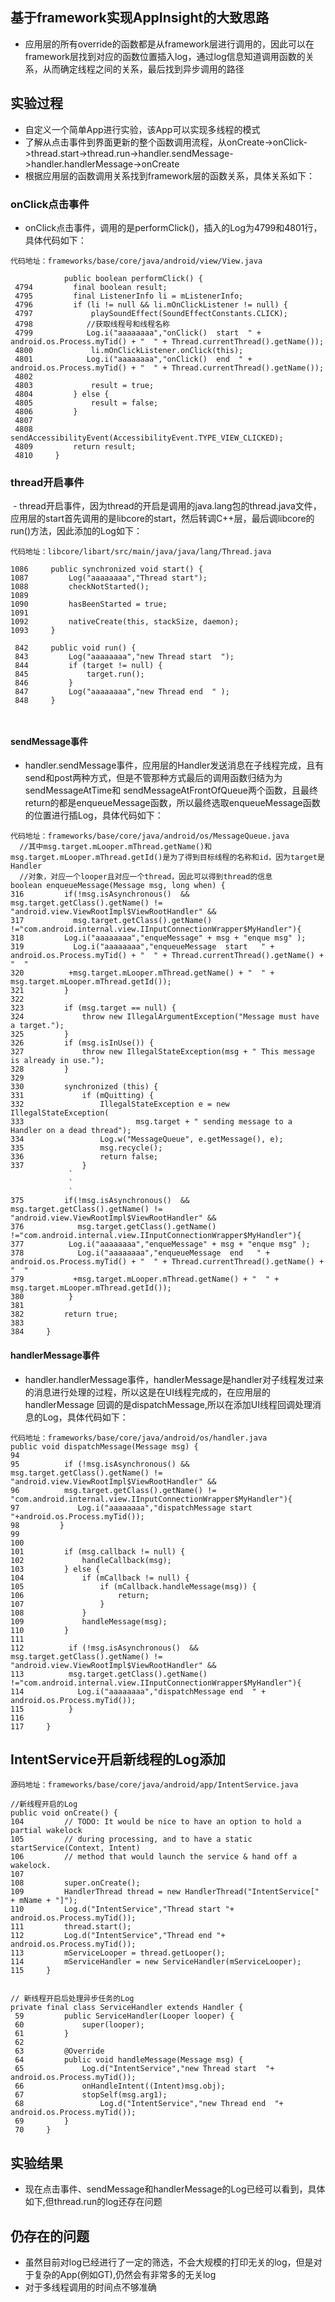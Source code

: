 ## 基于framework实现AppInsight的大致思路
 - 应用层的所有override的函数都是从framework层进行调用的，因此可以在framework层找到对应的函数位置插入log，通过log信息知道调用函数的关系，从而确定线程之间的关系，最后找到异步调用的路径
## 实验过程
 - 自定义一个简单App进行实验，该App可以实现多线程的模式
 - 了解从点击事件到界面更新的整个函数调用流程，从onCreate->onClick->thread.start->thread.run->handler.sendMessage->handler.handlerMessage->onCreate
 - 根据应用层的函数调用关系找到framework层的函数关系，具体关系如下：
### onClick点击事件
  - onClick点击事件，调用的是performClick()，插入的Log为4799和4801行，具体代码如下：
```
代码地址：frameworks/base/core/java/android/view/View.java 

            public boolean performClick() {
 4794         final boolean result;
 4795         final ListenerInfo li = mListenerInfo;
 4796         if (li != null && li.mOnClickListener != null) {
 4797             playSoundEffect(SoundEffectConstants.CLICK);
 4798            //获取线程号和线程名称
 4799            Log.i("aaaaaaaa","onClick()  start  " + android.os.Process.myTid() + "  " + Thread.currentThread().getName());
 4800             li.mOnClickListener.onClick(this);
 4801            Log.i("aaaaaaaa","onClick()  end  " + android.os.Process.myTid() + "  " + Thread.currentThread().getName());
 4802 
 4803             result = true;
 4804         } else {
 4805             result = false;
 4806         }
 4807 
 4808         sendAccessibilityEvent(AccessibilityEvent.TYPE_VIEW_CLICKED);
 4809         return result;
 4810     }

```
### thread开启事件
  - thread开启事件，因为thread的开启是调用的java.lang包的thread.java文件，应用层的start首先调用的是libcore的start，然后转调C++层，最后调libcore的run()方法，因此添加的Log如下：
```
代码地址：libcore/libart/src/main/java/java/lang/Thread.java

1086     public synchronized void start() {
1087         Log("aaaaaaaa","Thread start");
1088         checkNotStarted();
1089 
1090         hasBeenStarted = true;
1091 
1092         nativeCreate(this, stackSize, daemon);
1093     }

 842     public void run() {
 843         Log("aaaaaaaa","new Thread start  ");
 844         if (target != null) {
 845             target.run();
 846         }
 847         Log("aaaaaaaa","new Thread end  " );
 848     }
   
   
```
#### sendMessage事件
  - handler.sendMessage事件，应用层的Handler发送消息在子线程完成，且有send和post两种方式，但是不管那种方式最后的调用函数归结为为sendMessageAtTime和
  sendMessageAtFrontOfQueue两个函数，且最终return的都是enqueueMessage函数，所以最终选取enqueueMessage函数的位置进行插Log，具体代码如下：
  ```
  代码地址：frameworks/base/core/java/android/os/MessageQueue.java 
    //其中msg.target.mLooper.mThread.getName()和msg.target.mLooper.mThread.getId()是为了得到目标线程的名称和id，因为target是Handler
    //对象，对应一个looper且对应一个thread，因此可以得到thread的信息
  boolean enqueueMessage(Message msg, long when) {
316         if(!msg.isAsynchronous()  &&  msg.target.getClass().getName() != "android.view.ViewRootImpl$ViewRootHandler" &&
317           msg.target.getClass().getName() !="com.android.internal.view.IInputConnectionWrapper$MyHandler"){
318         Log.i("aaaaaaaa","enqueMessage" + msg + "enque msg" );
319           Log.i("aaaaaaaa","enqueueMessage  start   " + android.os.Process.myTid() + "  " + Thread.currentThread().getName() + "  "
320          +msg.target.mLooper.mThread.getName() + "  " + msg.target.mLooper.mThread.getId());
321         }
322 
323         if (msg.target == null) {
324             throw new IllegalArgumentException("Message must have a target.");
325         }
326         if (msg.isInUse()) {
327             throw new IllegalStateException(msg + " This message is already in use.");
328         }
329 
330         synchronized (this) {
331             if (mQuitting) {
332                 IllegalStateException e = new IllegalStateException(
333                         msg.target + " sending message to a Handler on a dead thread");
334                 Log.w("MessageQueue", e.getMessage(), e);
335                 msg.recycle();
336                 return false;
337             }
               `
               `
               `
375         if(!msg.isAsynchronous()  &&  msg.target.getClass().getName() != "android.view.ViewRootImpl$ViewRootHandler" &&
376            msg.target.getClass().getName() !="com.android.internal.view.IInputConnectionWrapper$MyHandler"){
377          Log.i("aaaaaaaa","enqueMessage" + msg + "enque msg" );
378            Log.i("aaaaaaaa","enqueueMessage  end   " + android.os.Process.myTid() + "  " + Thread.currentThread().getName() + "  "
379           +msg.target.mLooper.mThread.getName() + "  " + msg.target.mLooper.mThread.getId());
380          }
381     
382         return true;
383 
384     }

  ```
#### handlerMessage事件
  - handler.handlerMessage事件，handlerMessage是handler对子线程发过来的消息进行处理的过程，所以这是在UI线程完成的，在应用层的handlerMessage
    回调的是dispatchMessage,所以在添加UI线程回调处理消息的Log，具体代码如下：
    
  ```
  代码地址：frameworks/base/core/java/android/os/handler.java
  public void dispatchMessage(Message msg) {
 94 
 95          if (!msg.isAsynchronous() && msg.target.getClass().getName() != "android.view.ViewRootImpl$ViewRootHandler" &&
 96          msg.target.getClass().getName() != "com.android.internal.view.IInputConnectionWrapper$MyHandler"){
 97             Log.i("aaaaaaaa","dispatchMessage start   "+android.os.Process.myTid());
 98         }
 99 
100 
101         if (msg.callback != null) {
102             handleCallback(msg);
103         } else {
104             if (mCallback != null) {
105                 if (mCallback.handleMessage(msg)) {
106                     return;
107                 }
108             }
109             handleMessage(msg);
110         }
111 
112          if (!msg.isAsynchronous()  && msg.target.getClass().getName() != "android.view.ViewRootImpl$ViewRootHandler" &&
113          msg.target.getClass().getName() !="com.android.internal.view.IInputConnectionWrapper$MyHandler"){
114            Log.i("aaaaaaaa","dispatchMessage end  " + android.os.Process.myTid());
115          }
116 
117     }

  ```
  
## IntentService开启新线程的Log添加
```
源码地址：frameworks/base/core/java/android/app/IntentService.java

//新线程开启的Log
public void onCreate() {
104         // TODO: It would be nice to have an option to hold a partial wakelock
105         // during processing, and to have a static startService(Context, Intent)
106         // method that would launch the service & hand off a wakelock.
107 
108         super.onCreate();
109         HandlerThread thread = new HandlerThread("IntentService[" + mName + "]");
110         Log.d("IntentService","Thread start "+ android.os.Process.myTid());
111         thread.start();
112         Log.d("IntentService","Thread end "+ android.os.Process.myTid());
113         mServiceLooper = thread.getLooper();
114         mServiceHandler = new ServiceHandler(mServiceLooper);
115     }


// 新线程开启后处理异步任务的Log
private final class ServiceHandler extends Handler {
 59         public ServiceHandler(Looper looper) {
 60             super(looper);
 61         }
 62 
 63         @Override
 64         public void handleMessage(Message msg) {
 65             Log.d("IntentService","new Thread start  "+ android.os.Process.myTid());
 66             onHandleIntent((Intent)msg.obj);
 67             stopSelf(msg.arg1);
 68                 Log.d("IntentService","new Thread end  "+ android.os.Process.myTid());
 69         }
 70     }

```
## 实验结果
  - 现在点击事件、sendMessage和handlerMessage的Log已经可以看到，具体如下,但thread.run的log还存在问题
## 仍存在的问题
  - 虽然目前对log已经进行了一定的筛选，不会大规模的打印无关的log，但是对于复杂的App(例如GT),仍然会有非常多的无关log
  - 对于多线程调用的时间点不够准确
  
  
  
  
  
  
